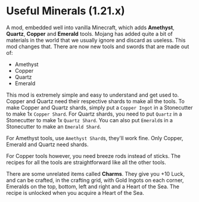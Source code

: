 # Useful Minerals (1.21.x)
A mod, embedded well into vanilla Minecraft, which adds **Amethyst**, **Quartz**, **Copper** and **Emerald** tools.
Mojang has added quite a bit of materials in the world that we usually ignore and discard as useless. This mod changes that. There are now new tools and swords that are made out of:
- Amethyst
- Copper
- Quartz
- Emerald

This mod is extremely simple and easy to understand and get used to. Copper and Quartz need their respective shards to make all the tools. To make Copper and Quartz shards, simply put a `Copper Ingot` in a Stonecutter to make 1x `Copper Shard`. For Quartz shards, you need to put `Quartz` in a Stonecutter to make 1x `Quartz Shard`. You can also put `Emerald`s in a Stonecutter to make an `Emerald Shard`.

For Amethyst tools, use `Amethyst Shard`s, they'll work fine. Only Copper, Emerald and Quartz need shards.

For Copper tools however, you need breeze rods instead of sticks. The recipes for all the tools are straightforward like all the other tools.

There are some unrelated items called **Charms**. They give you +10 Luck, and can be crafted, in the crafting grid, with Gold Ingots on each corner,
Emeralds on the top, bottom, left and right and a Heart of the Sea. The recipe is unlocked when you acquire a Heart of the Sea.

